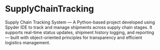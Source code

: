 # SupplyChainTracking
Supply Chain Tracking System — A Python-based project developed using Spyder IDE to track and manage shipments across supply chain stages. It supports real-time status updates, shipment history logging, and reporting — built with object-oriented principles for transparency and efficient logistics management.
